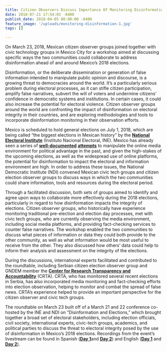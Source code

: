 ```yaml
---
title: Citizen Observers Discuss Importance Of Monitoring Disinformation In Elections
date: 2018-07-21 17:54:03 -0400
publish_date: 2018-04-05 00:00:00 -0400
feature_image: '/uploads/monitoring-disinformation-1.jpg'
tags: []

---
```

On March 23, 2018, Mexican citizen observer groups joined together with civic technology groups in Mexico City for a workshop aimed at discussing specific ways the two communities could collaborate to address disinformation ahead of and around Mexico’s 2018 elections.

Disinformation, or the deliberate dissemination or generation of false information intended to manipulate public opinion and discourse, is a growing threat to democracies around the world. It’s a particularly serious problem during electoral processes, as it can stifle citizen participation, amplify false narratives, subvert the will of voters and undermine citizens’ confidence in democratic systems and institutions. In certain cases, it could also increase the potential for electoral violence. Citizen observer groups around the world are confronting the impact of disinformation on electoral integrity in their countries, and are exploring methodologies and tools to incorporate disinformation monitoring in their observation efforts.

Mexico is scheduled to hold general elections on July 1, 2018, which are being called “the biggest elections in Mexican history” by the [**National Electoral Institute**](https://www.ine.mx/) (Instituto Nacional Electoral, INE). Mexico has already seen a series of [**well-documented**](https://www.wired.com/2015/08/pro-government-twitter-bots-try-hush-mexican-activists/) [**attempts**](https://elpais.com/internacional/2018/03/21/actualidad/1521628738_165398.html) to manipulate the online media environment for political advantage in the past, and given the high-stakes of the upcoming elections, as well as the widespread use of online platforms, the potential for disinformation to impact the electoral and information environment are high. In order to address these issues, the National Democratic Institute (NDI) convened Mexican civic tech groups and citizen election observer groups to discuss ways in which the two communities could share information, tools and resources during the electoral period.

Through a facilitated discussion, both sets of groups aimed to identify and agree upon ways to collaborate more effectively during the 2018 elections, particularly in regard to how disinformation impacts the integrity of elections. Citizen observer groups, who historically have experience monitoring traditional pre-election and election day processes, met with civic tech groups, who are currently observing the media environment, including social media platforms, and providing fact-checking services to counter false narratives. The workshop enabled the two communities to discuss what pieces of information or data they could both provide to the other community, as well as what information would be most useful to receive from the other. They also discussed how others’ data could help to inform their analysis and assessment on the integrity of the elections.

During the discussions, international experts facilitated and contributed to the roundtable, including Serbian citizen election observer group and GNDEM member the [**Center for Research Transparency and Accountability**](http://crta.rs/) (CRTA). CRTA, who has monitored several recent elections in Serbia, has also incorporated media monitoring and fact-checking efforts into election observation, helping to monitor and combat the spread of false news. CRTA’s experience helped to provide an important perspective for the citizen observer and civic tech groups.

The roundtable on March 23 built off of a March 21 and 22 conference co-hosted by the INE and NDI on “Disinformation and Elections,” which brought together a broad set of electoral stakeholders, including election officials, civil society, international experts, civic-tech groups, academics, and political parties to discuss the threat to electoral integrity posed by the use of disinformation in Mexico’s 2018 elections. Recordings from the event’s livestream can be found in Spanish ([**Day 1**](https://www.youtube.com/watch?v=RPR-k9_Jmgw)and [**Day 2**](https://www.youtube.com/watch?v=29Gifiz4SXo)) and English ([**Day 1**](https://www.youtube.com/watch?v=2AylF7qGvhw) and [**Day 2**](https://www.youtube.com/watch?v=j8aS4mSRtLE)).